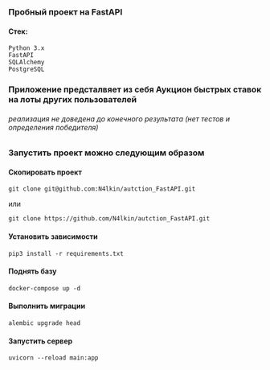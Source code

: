 ### Пробный проект на FastAPI

#### Стек:
    Python 3.x
    FastAPI
    SQLAlchemy
    PostgreSQL

### Приложение предсталвяет из себя Аукцион быстрых ставок на лоты других пользователей
###### реализация не доведена до конечного результата (нет тестов и определения победителя)


### Запустить проект можно следующим образом
#### Скопировать проект
    git clone git@github.com:N4lkin/autction_FastAPI.git
или

    git clone https://github.com/N4lkin/autction_FastAPI.git


#### Установить зависимости
    pip3 install -r requirements.txt

#### Поднять базу
    docker-compose up -d
#### Выполнить миграции
    alembic upgrade head
#### Запустить сервер
    uvicorn --reload main:app
